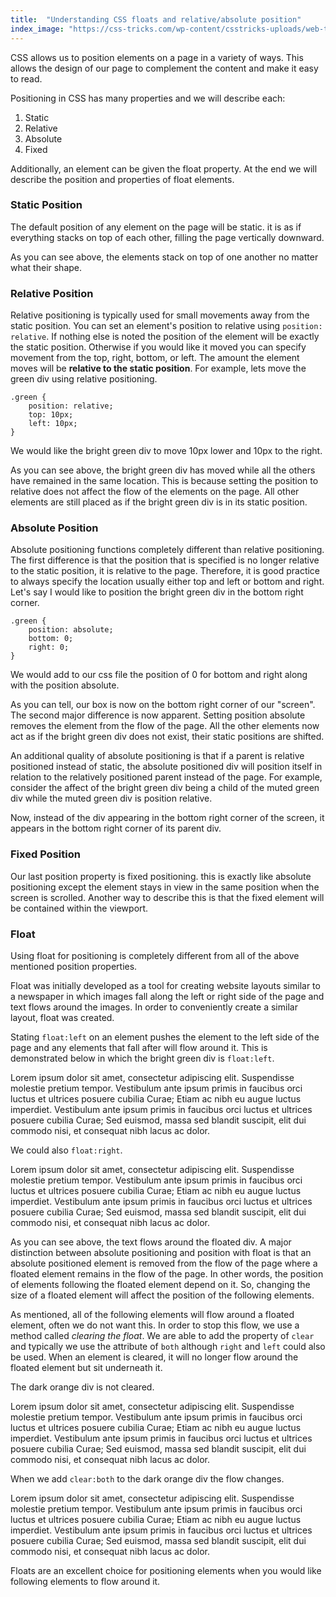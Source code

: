 ```yaml
---
title:  "Understanding CSS floats and relative/absolute position"
index_image: "https://css-tricks.com/wp-content/csstricks-uploads/web-text-wrap.png"
---
```


CSS allows us to position elements on a page in a variety of ways. This allows the design of our page to complement the content and make it easy to read.

Positioning in CSS has many properties and we will describe each:
1. Static
2. Relative
3. Absolute
4. Fixed

Additionally, an element can be given the float property. At the end we will describe the position and properties of float elements.

### Static Position

The default position of any element on the page will be static. it is as if everything stacks on top of each other, filling the page vertically downward. 

<div class="screen static">
	<div class="orange"></div>
	<div class="green"></div>
	<div class="light_green"></div>
	<div class="dark_orange"></div>
</div>

As you can see above, the elements stack on top of one another no matter what their shape.

### Relative Position

Relative positioning is typically used for small movements away from the static position. You can set an element's position to relative using `position: relative`. If nothing else is noted the position of the element will be exactly the static position. Otherwise if you would like it moved you can specify movement from the top, right, bottom, or left. The amount the element moves will be **relative to the static position**. For example, lets move the green div using relative positioning.
```
.green {
	position: relative;
	top: 10px;
	left: 10px;
}
```
We would like the bright green div to move 10px lower and 10px to the right.

<div class="screen relative">
	<div class="orange"></div>
	<div class="green"></div>
	<div class="light_green"></div>
	<div class="dark_orange"></div>
</div>

As you can see above, the bright green div has moved while all the others have remained in the same location. This is because setting the position to relative does not affect the flow of the elements on the page. All other elements are still placed as if the bright green div is in its static position. 

### Absolute Position

Absolute positioning functions completely different than relative positioning. The first difference is that the position that is specified is no longer relative to the static position, it is relative to the page. Therefore, it is good practice to always specify the location usually either top and left or bottom and right. Let's say I would like to position the bright green div in the bottom right corner. 
```
.green {
	position: absolute;
	bottom: 0;
	right: 0;
}
```
We would add to our css file the position of 0 for bottom and right along with the position absolute.

<div class="screen absolute">
	<div class="orange"></div>
	<div class="green"></div>
	<div class="light_green"></div>
	<div class="dark_orange"></div>
</div>

As you can tell, our box is now on the bottom right corner of our "screen". The second major difference is now apparent. Setting position absolute removes the element from the flow of the page. All the other elements now act as if the bright green div does not exist, their static positions are shifted.

An additional quality of absolute positioning is that if a parent is relative positioned instead of static, the absolute positioned div will position itself in relation to the relatively positioned parent instead of the page. For example, consider the affect of the bright green div being a child of the muted green div while the muted green div is position relative.

<div class="screen absolute absolute2">
	<div class="orange"></div>
	<div class="light_green">
	<div class="green"></div>
	</div>
	<div class="dark_orange"></div>
</div>

Now, instead of the div appearing in the bottom right corner of the screen, it appears in the bottom right corner of its parent div.

### Fixed Position

Our last position property is fixed positioning. this is exactly like absolute positioning except the element stays in view in the same position when the screen is scrolled. Another way to describe this is that the fixed element will be contained within the viewport.

### Float

Using float for positioning is completely different from all of the above mentioned position properties.

Float was initially developed as a tool for creating website layouts similar to a newspaper in which images fall along the left or right side of the page and text flows around the images. In order to conveniently create a similar layout, float was created.

Stating `float:left` on an element pushes the element to the left side of the page and any elements that fall after will flow around it. This is demonstrated below in which the bright green div is `float:left`.

<div class="screen floatleft">
	<div class="orange"></div>
	<div class="green"></div>
	<div class="light_green">Lorem ipsum dolor sit amet, consectetur adipiscing elit. Suspendisse molestie pretium tempor. Vestibulum ante ipsum primis in faucibus orci luctus et ultrices posuere cubilia Curae; Etiam ac nibh eu augue luctus imperdiet. Vestibulum ante ipsum primis in faucibus orci luctus et ultrices posuere cubilia Curae; Sed euismod, massa sed blandit suscipit, elit dui commodo nisi, et consequat nibh lacus ac dolor.</div>
	<div class="dark_orange"></div>
</div>

We could also `float:right`.

<div class="screen floatright">
	<div class="orange"></div>
	<div class="green"></div>
	<div class="light_green">Lorem ipsum dolor sit amet, consectetur adipiscing elit. Suspendisse molestie pretium tempor. Vestibulum ante ipsum primis in faucibus orci luctus et ultrices posuere cubilia Curae; Etiam ac nibh eu augue luctus imperdiet. Vestibulum ante ipsum primis in faucibus orci luctus et ultrices posuere cubilia Curae; Sed euismod, massa sed blandit suscipit, elit dui commodo nisi, et consequat nibh lacus ac dolor.</div>
	<div class="dark_orange"></div>
</div>

As you can see above, the text flows around the floated div. A major distinction between absolute positioning and position with float is that an absolute positioned element is removed from the flow of the page where a floated element remains in the flow of the page. In other words, the position of elements following the floated element depend on it. So, changing the size of a floated element will affect the position of the following elements.

As mentioned, all of the following elements will flow around a floated element, often we do not want this. In order to stop this flow, we use a method called *clearing the float*. We are able to add the property of `clear` and typically we use the attribute of `both` although `right` and `left` could also be used. When an element is cleared, it will no longer flow around the floated element but sit underneath it.

The dark orange div is not cleared.

<div class="screen floatnoclear">
	<div class="orange"></div>
	<div class="green"></div>
	<div class="light_green">Lorem ipsum dolor sit amet, consectetur adipiscing elit. Suspendisse molestie pretium tempor. Vestibulum ante ipsum primis in faucibus orci luctus et ultrices posuere cubilia Curae; Etiam ac nibh eu augue luctus imperdiet. Vestibulum ante ipsum primis in faucibus orci luctus et ultrices posuere cubilia Curae; Sed euismod, massa sed blandit suscipit, elit dui commodo nisi, et consequat nibh lacus ac dolor.</div>
	<div class="dark_orange"></div>
</div>

When we add `clear:both` to the dark orange div the flow changes.

<div class="screen floatclear">
	<div class="orange"></div>
	<div class="green"></div>
	<div class="light_green">Lorem ipsum dolor sit amet, consectetur adipiscing elit. Suspendisse molestie pretium tempor. Vestibulum ante ipsum primis in faucibus orci luctus et ultrices posuere cubilia Curae; Etiam ac nibh eu augue luctus imperdiet. Vestibulum ante ipsum primis in faucibus orci luctus et ultrices posuere cubilia Curae; Sed euismod, massa sed blandit suscipit, elit dui commodo nisi, et consequat nibh lacus ac dolor.</div>
	<div class="dark_orange"></div>
</div>

Floats are an excellent choice for positioning elements when you would like following elements to flow around it.